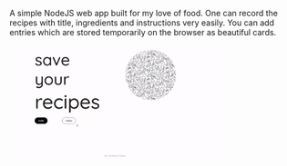 A simple NodeJS web app built for my love of food. One can record the recipes with title, ingredients and instructions very easily. You can add entries which are stored temporarily on the browser as beautiful cards.

<img src="public/images/recipes.gif" alt="recipes-gif" height="200">
